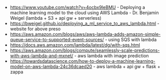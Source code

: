 - https://www.youtube.com/watch?v=4ocbx9IeBMU - Deploying a machine learning model to the cloud using AWS Lambda - Dr. Benjamin Weigel (lambda + S3 + api gw + serverless)
- https://bweigel.github.io/deploying_a_ml_service_to_aws_lambda.html - website for above preso
- https://aws.amazon.com/blogs/aws/aws-lambda-adds-amazon-simple-queue-service-to-supported-event-sources/ - using SQS with lambda
- https://docs.aws.amazon.com/lambda/latest/dg/with-sqs.html
- https://aws.amazon.com/blogs/compute/seamlessly-scale-predictions-with-aws-lambda-and-mxnet/ - aws lambda with image prediction
- https://towardsdatascience.com/how-to-deploy-a-machine-learning-model-on-aws-lambda-24c36dcaed20 - aws lambda + api gw + flask + zappa
